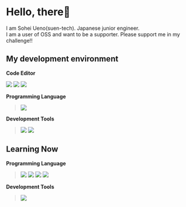 # Hello, there🤗
I am Sohei Ueno(suen-tech). Japanese junior engineer.<br>
I am a user of OSS and want to be a supporter. Please support me in my challenge!!

## My development environment

**Code Editor** 
> <a href="https://code.visualstudio.com/" target="_blank" rel="noopener noreferrer">
<img src="https://img.shields.io/badge/-Visual%20Studio%20Code-007ACC.svg?logo=visual-studio-code&style=flat-square"></a>
<a href="https://www.jetbrains.com/pycharm/" target="_blank" rel="noopener noreferrer">
<img src="https://img.shields.io/badge/-PyCharm%20Professional-000000.svg?logo=pycharm&style=flat-square"></a>
<a href="https://www.jetbrains.com/idea/" target="_blank" rel="noopener noreferrer">
<img src="https://img.shields.io/badge/-Intellij_IDEA-000.svg?logo=intellij-idea&style=flat-square"></a><br>

**Programming Language** 
> <a href="https://www.python.org/" target="_blank" rel="noopener noreferrer"><img src="https://img.shields.io/badge/-Python-F9DC3E.svg?logo=python&style=flat-square"></a>

**Development Tools**
> <a href="https://github.com" target="_blank" rel="nopener noreferrer"><img src="https://img.shields.io/badge/-GitHub-181717.svg?logo=github&style=flat-square"></a> <a href="https://git-scm.com/"><img src="https://img.shields.io/badge/-Git-EEE.svg?logo=git&style=flat-square"></a>
 
 
## Learning Now

**Programming Language**
> <img src="https://img.shields.io/badge/Javascript-276DC3.svg?logo=javascript&style=flat-square"> <a href="https://www.typescriptlang.org/"><img src="https://img.shields.io/badge/-TypeScript-yellow.svg?logo=typescript&style=flat-square"></a> <a href="https://www.rust-lang.org/"><img src="https://img.shields.io/badge/-Rust-000.svg?logo=rust&style=flat-square"></a> <a href="https://go.dev"><img src="https://img.shields.io/badge/-Go-76E1FE.svg?logo=go&style=flat-square"></a>

**Development Tools**
> <a href="https://www.docker.com/" target="_blank" rel="noopener noreferrer"><img src="https://img.shields.io/badge/-Docker-EEE.svg?logo=docker&style=flat-square"></a>
